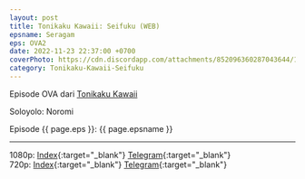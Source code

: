 ```yaml
---
layout: post
title: Tonikaku Kawaii꞉ Seifuku (WEB)
epsname: Seragam
eps: OVA2
date: 2022-11-23 22:37:00 +0700
coverPhoto: https://cdn.discordapp.com/attachments/852096360287043644/1044591848473239643/image.png
category: Tonikaku-Kawaii-Seifuku
---
```


Episode OVA dari [Tonikaku Kawaii](https://a-1.fansub.id/Tonikaku-Kawaii)

Soloyolo: Noromi

Episode {{ page.eps }}: {{ page.epsname }}

---
1080p: [Index](https://proyek.a-1ddl.workers.dev/0:/Musim%20Gugur%202022/%5BWEB%5D/%5BA-1%5D%20Tonikaku%20Kawaii%EA%9E%89%20Seifuku%20%5BWEB%5D%5B1080p%20AAC%5D/%5BA-1%5D%20Tonikaku%20Kawaii%EA%9E%89%20Seifuku%20%5BWEB%5D%5B1080p%20AAC%5D%5BDB910F13%5D.mkv){:target="_blank"} [Telegram](https://t.me/a1fansub/187){:target="_blank"} <br>
720p: [Index](https://proyek.a-1ddl.workers.dev/0:/Musim%20Gugur%202022/%5BWEB%5D/%5BA-1%5D%20Tonikaku%20Kawaii%EA%9E%89%20Seifuku%20%5BWEB%5D%5B720p%20AAC%5D/%5BA-1%5D%20Tonikaku%20Kawaii%EA%9E%89%20Seifuku%20%5BWEB%5D%5B720p%20AAC%5D%5BB1893497%5D.mkv){:target="_blank"} [Telegram](https://t.me/a1fansub/184){:target="_blank"}